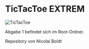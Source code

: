 # TicTacToe EXTREM
![TicTacToe](https://www.tutorialcup.com/wp-content/uploads/2021/01/tic-tac-toe.png)

Abgabe 1 befindet sich im Root-Ordner.

Repository von Nicolai Boldt